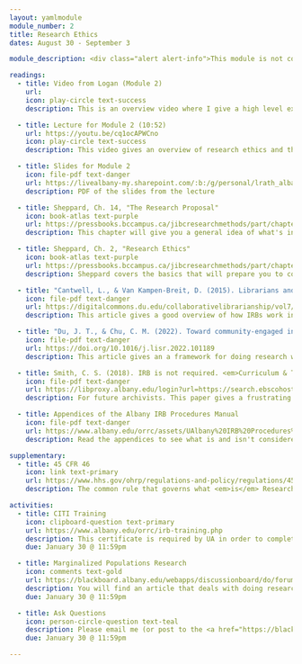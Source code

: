 ```yaml
---
layout: yamlmodule
module_number: 2
title: Research Ethics
dates: August 30 - September 3

module_description: <div class="alert alert-info">This module is not complete yet and is subject to change.</div>Ethics are important to make sure that we do not harm participants. Ethics covers content such as safety, privacy, confidentiality, and respect for participants.

readings:
  - title: Video from Logan (Module 2)
    url:
    icon: play-circle text-success
    description: This is an overview video where I give a high level explanation of the readings and describe this week's tasks.

  - title: Lecture for Module 2 (10:52)
    url: https://youtu.be/cq1ocAPWCno
    icon: play-circle text-success
    description: This video gives an overview of research ethics and the IRB process.

  - title: Slides for Module 2
    icon: file-pdf text-danger
    url: https://livealbany-my.sharepoint.com/:b:/g/personal/lrath_albany_edu/EWbhtDgrBmZOtLheMm_TYD0BGWmz3XFvPfkWMlmJw-PHzg?e=DtNyny
    description: PDF of the slides from the lecture

  - title: Sheppard, Ch. 14, "The Research Proposal"
    icon: book-atlas text-purple
    url: https://pressbooks.bccampus.ca/jibcresearchmethods/part/chapter-13-2/
    description: This chapter will give you a general idea of what's involved in your final project.

  - title: Sheppard, Ch. 2, "Research Ethics"
    icon: book-atlas text-purple
    url: https://pressbooks.bccampus.ca/jibcresearchmethods/part/chapter-2/
    description: Sheppard covers the basics that will prepare you to complete the CITI training.

  - title: "Cantwell, L., & Van Kampen-Breit, D. (2015). Librarians and the Institutional Review Board (IRB): Relationships matter. <em>Collaborative Librarianship 7</em>(2), 66-78."
    icon: file-pdf text-danger
    url: https://digitalcommons.du.edu/collaborativelibrarianship/vol7/iss2/4/
    description: This article gives a good overview of how IRBs work in practice as well as three potential ways a librarian could be involved with an IRB.

  - title: "Du, J. T., & Chu, C. M. (2022). Toward community-engaged information behavior research: A methodological framework. <em>Library & Information Science Research,</em> 101189."
    icon: file-pdf text-danger
    url: https://doi.org/10.1016/j.lisr.2022.101189
    description: This article gives an a framework for doing research with an indigenous population.

  - title: Smith, C. S. (2018). IRB is not required. <em>Curriculum & Teaching Dialogue, 20</em>(1/2), 137-142.
    icon: file-pdf text-danger
    url: https://libproxy.albany.edu/login?url=https://search.ebscohost.com/login.aspx?direct=true&AuthType=ip,sso&db=a2h&AN=131343488&site=ehost-live
    description: For future archivists. This paper gives a frustrating account of a student's experience working with an IRB to obtain approval to complete an oral history project.

  - title: Appendices of the Albany IRB Procedures Manual
    icon: file-pdf text-danger
    url: https://www.albany.edu/orrc/assets/UAlbany%20IRB%20Procedures%20Manual%202022.pdf
    description: Read the appendices to see what is and isn't considered Research at UAlbany.

supplementary:
  - title: 45 CFR 46
    icon: link text-primary
    url: https://www.hhs.gov/ohrp/regulations-and-policy/regulations/45-cfr-46/index.html
    description: The common rule that governs what <em>is</em> Research.

activities:
  - title: CITI Training
    icon: clipboard-question text-primary
    url: https://www.albany.edu/orrc/irb-training.php
    description: This certificate is required by UA in order to complete human subjects research. There are several modules with quizzes at each. <strong>Upload your certificate to Blackboard</strong>.
    due: January 30 @ 11:59pm

  - title: Marginalized Populations Research
    icon: comments text-gold
    url: https://blackboard.albany.edu/webapps/discussionboard/do/forum?action=list_threads&course_id=_174705_1&nav=discussion_board_entry&conf_id=_283757_1&forum_id=_613448_1
    description: You will find an article that deals with doing research with a marginalized community, summarize it (50-100 words) and then explain for everyone how the researchers conducted their study ethically. Then, respond to two classmates.
    due: January 30 @ 11:59pm

  - title: Ask Questions
    icon: person-circle-question text-teal
    description: Please email me (or post to the <a href="https://blackboard.albany.edu/webapps/discussionboard/do/forum?action=list_threads&course_id=_170260_1&nav=discussion_board_entry&conf_id=_276906_1&forum_id=_583025_1" target="_blank">Ask a Question discussion board</a>) any questions you have about the research proposal assignment.
    due: January 30 @ 11:59pm

---
```

